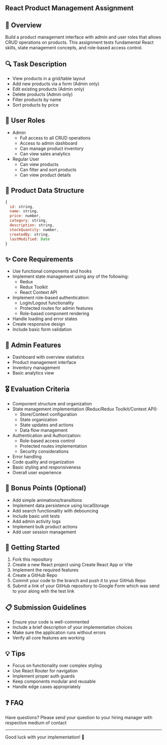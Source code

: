 ## React Product Management Assignment

## 🎯 Overview
Build a product management interface with admin and user roles that allows CRUD operations on products. This assignment tests fundamental React skills, state management concepts, and role-based access control.

## 🔍 Task Description
* View products in a grid/table layout
* Add new products via a form (Admin only)
* Edit existing products (Admin only)
* Delete products (Admin only)
* Filter products by name
* Sort products by price

## 👥 User Roles
* Admin
  * Full access to all CRUD operations
  * Access to admin dashboard
  * Can manage product inventory
  * Can view sales analytics
* Regular User
  * Can view products
  * Can filter and sort products
  * Can view product details

## 📝 Product Data Structure
```javascript
{
  id: string,
  name: string,
  price: number,
  category: string,
  description: string,
  stockQuantity: number,
  createdBy: string,
  lastModified: Date
}
```

## ✨ Core Requirements
* Use functional components and hooks
* Implement state management using any of the following:
  * Redux
  * Redux Toolkit
  * React Context API
* Implement role-based authentication:
  * Login/Logout functionality
  * Protected routes for admin features
  * Role-based component rendering
* Handle loading and error states
* Create responsive design
* Include basic form validation

## 🔐 Admin Features
* Dashboard with overview statistics
* Product management interface
* Inventory management
* Basic analytics view

## 🎖 Evaluation Criteria
* Component structure and organization
* State management implementation (Redux/Redux Toolkit/Context API):
  * Store/Context configuration
  * State organization
  * State updates and actions
  * Data flow management
* Authentication and Authorization:
  * Role-based access control
  * Protected routes implementation
  * Security considerations
* Error handling
* Code quality and organization
* Basic styling and responsiveness
* Overall user experience

## 💫 Bonus Points (Optional)
* Add simple animations/transitions
* Implement data persistence using localStorage
* Add search functionality with debouncing
* Include basic unit tests
* Add admin activity logs
* Implement bulk product actions
* Add user session management

## 🚀 Getting Started
1. Fork this repository
2. Create a new React project using Create React App or Vite
3. Implement the required features
4. Create a GitHub Repo
5. Commit your code to the branch and push it to your GitHub Repo
6. Submit a link of your GitHub repository to Google Form which was send to your along with the test link

## 📋 Submission Guidelines
* Ensure your code is well-commented
* Include a brief description of your implementation choices
* Make sure the application runs without errors
* Verify all core features are working

## 💡 Tips
* Focus on functionality over complex styling
* Use React Router for navigation
* Implement proper auth guards
* Keep components modular and reusable
* Handle edge cases appropriately

## ❓ FAQ
Have questions? Please send your question to your hiring manager with respective medium of contact

---
Good luck with your implementation! 🚀
